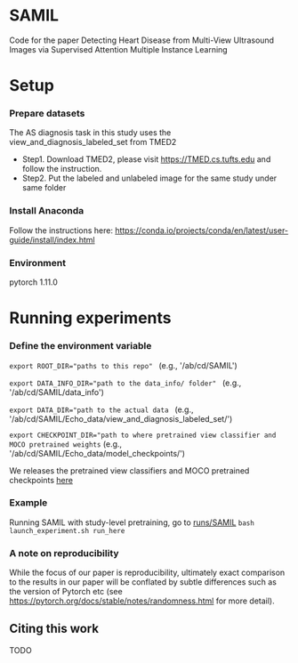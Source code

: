 # SAMIL
Code for the paper Detecting Heart Disease from Multi-View Ultrasound Images via Supervised Attention Multiple Instance Learning

# Setup
### Prepare datasets
The AS diagnosis task in this study uses the view_and_diagnosis_labeled_set from TMED2 
- Step1. Download TMED2, please visit https://TMED.cs.tufts.edu and follow the instruction.
- Step2. Put the labeled and unlabeled image for the same study under same folder

### Install Anaconda
Follow the instructions here: https://conda.io/projects/conda/en/latest/user-guide/install/index.html

### Environment
pytorch 1.11.0

# Running experiments
### Define the environment variable
```export ROOT_DIR="paths to this repo" ```
(e.g.,  '/ab/cd/SAMIL')

```export DATA_INFO_DIR="path to the data_info/ folder" ```
(e.g.,  '/ab/cd/SAMIL/data_info')

```export DATA_DIR="path to the actual data ```
(e.g.,  '/ab/cd/SAMIL/Echo_data/view_and_diagnosis_labeled_set/')

```export CHECKPOINT_DIR="path to where pretrained view classifier and MOCO pretrained weights```
(e.g.,  '/ab/cd/SAMIL/Echo_data/model_checkpoints/')

We releases the pretrained view classifiers and MOCO pretrained checkpoints [here](https://tufts.box.com/s/c5w8123j7h3dpls75jye1363uh8qv8us) 

### Example
Running SAMIL with study-level pretraining, go to [runs/SAMIL](runs/SAMIL)
``` bash launch_experiment.sh run_here ```


### A note on reproducibility
While the focus of our paper is reproducibility, ultimately exact comparison to the results in our paper will be conflated by subtle differences such as the version of Pytorch etc (see https://pytorch.org/docs/stable/notes/randomness.html for more detail).

## Citing this work
TODO
